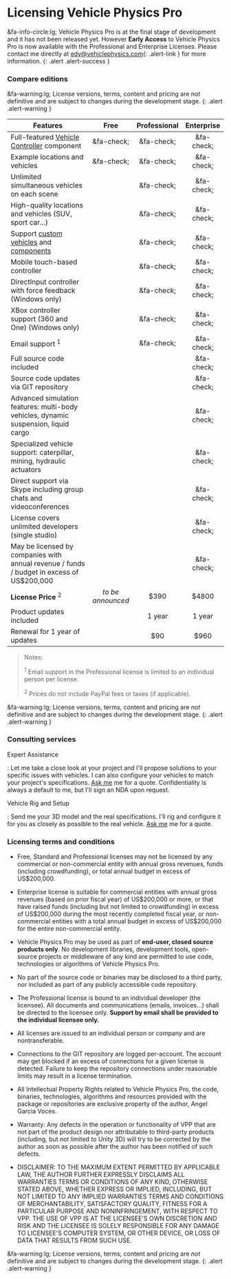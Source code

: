 # Licensing Vehicle Physics Pro

&fa-info-circle:lg; Vehicle Physics Pro is at the final stage of development and it has not been released yet.
However **Early Access** to Vehicle Physics Pro is now available with the Professional
and Enterprise Licenses. Please contact me directly at [edy@vehiclephysics.com](mailto:edy@vehiclephysics.com){: .alert-link }
for more information.
{: .alert .alert-success }

### Compare editions

&fa-warning:lg; License versions, terms, content and pricing are _not_ definitive and are subject
to changes during the development stage.
{: .alert .alert-warning }

| Features | <center>Free</center> | <center>Professional</center> | <center>Enterprise</center> |
|----------|:----:|:--------:|:------------:|
Full-featured [Vehicle Controller](/components/vehicle-controller) component			| &fa-check; | &fa-check; | &fa-check; |
Example locations and vehicles		 													| &fa-check; | &fa-check; | &fa-check; |
Unlimited simultaneous vehicles on each scene													|	| &fa-check; | &fa-check; |
High-quality locations and vehicles (SUV, sport car...)											|	| &fa-check; | &fa-check; |
Support [custom vehicles](/advanced/custom-vehicles/) and [components](/advanced/custom-blocks/) |	| &fa-check; | &fa-check; |
Mobile touch-based controller																	|	| &fa-check; | &fa-check; |
DirectInput controller with force feedback (Windows only)										|	| &fa-check; | &fa-check; |
XBox controller support (360 and One) (Windows only)											|	| &fa-check; | &fa-check; |
Email support <sup>1</sup>																		|	| &fa-check; | &fa-check; |
Full source code included																				|	|	| &fa-check; |
Source code updates via GIT repository																	|	|	| &fa-check; |
Advanced simulation features: multi-body vehicles, dynamic suspension, liquid cargo						|	|	| &fa-check; |
Specialized vehicle support: caterpillar, mining, hydraulic actuators									|	|	| &fa-check; |
Direct support via Skype including group chats and videoconferences										|	|	| &fa-check; |
License covers unlimited developers (single studio)														| 	|	| &fa-check; |
May be licensed by companies with annual revenue / funds / budget in excess of US\$200,000				|	| 	| &fa-check; |
**License Price** <sup>2</sup>															| _to be announced_ | $390 | $4800 |
Product updates included																			|	|	1 year | 1 year |
Renewal for 1 year of updates																		|	|		$90	| $960 |

> Notes:
>
> <sup>1</sup> Email support in the Professional license is limited to an individual person per license.
>
> <sup>2</sup> Prices do not include PayPal fees or taxes (if applicable).

&fa-warning:lg; License versions, terms, content and pricing are _not_ definitive and are subject
to changes during the development stage.
{: .alert .alert-warning }

### Consulting services

Expert Assistance

:	Let me take a close look at your project and I'll propose solutions to your specific issues
	with vehicles. I can also configure your vehicles to match your project's specifications.
	[Ask me](mailto:edy@vehiclephysics.com) me for a quote. Confidentiality is always a default
	to me, but I'll sign an NDA upon request.

Vehicle Rig and Setup

:	Send me your 3D model and the real specifications. I'll rig and configure it for you as closely
	as possible to the real vehicle. [Ask me](mailto:edy@vehiclephysics.com) me for a quote.

### Licensing terms and conditions

- Free, Standard and Professional licenses may not be licensed by any commercial or non-commercial
	entity with annual gross revenues, funds (including crowdfunding), or total annual budget in
	excess of US\$200,000.

- Enterprise license is suitable for commercial entities with annual gross revenues (based on prior
	fiscal year) of US\$200,000 or more, or that have raised funds (including but not limited to
	crowdfunding) in excess of US\$200,000 during the most recently completed fiscal year, or
	non-commercial entities with a total annual budget in excess of US\$200,000 for the entire
	non-commercial entity.

- Vehicle Physics Pro may be used as part of **end-user, closed source products only**. No
	development libraries, development tools, open-source projects or middleware of any kind are
	permitted to use code, technologies or algorithms of Vehicle Physics Pro.

- No part of the source code or binaries may be disclosed to a third party, nor included as part
	of any publicly accessible code repository.

- The Professional license is bound to an individual developer (the licensee). All documents and
	communications (emails, invoices...) shall be directed to the licensee only. **Support by email
	shall be provided to the individual licensee only.**

- All licenses are issued to an individual person or company and are nontransferable.

- Connections to the GIT repository are logged per-account. The account may get blocked if an
	excess of connections for a given license is detected. Failure to keep the repository
	connections under reasonable limits may result in a license termination.

- All Intellectual Property Rights related to Vehicle Physics Pro, the code, binaries, technologies,
	algorithms and resources provided with the package or repositories are exclusive property of the
	author, Angel Garcia Voces.

- Warranty: Any defects in the operation or functionality of VPP that are not part of the product
	design nor attributable to third-party products (including, but not limited to Unity 3D) will
	try to be corrected by the author as soon as possible after the author has been notified of such
	defects.

- DISCLAIMER: TO THE MAXIMUM EXTENT PERMITTED BY APPLICABLE LAW, THE AUTHOR FURTHER EXPRESSLY
	DISCLAIMS ALL WARRANTIES TERMS OR CONDITIONS OF ANY KIND, OTHERWISE STATED ABOVE, WHETHER
	EXPRESS OR IMPLIED, INCLUDING, BUT NOT LIMITED TO ANY IMPLIED WARRANTIES TERMS AND CONDITIONS
	OF MERCHANTABILITY, SATISFACTORY QUALITY, FITNESS FOR A PARTICULAR PURPOSE AND NONINFRINGEMENT,
	WITH RESPECT TO VPP. THE USE OF VPP IS AT THE LICENSEE'S OWN DISCRETION AND RISK AND THE
	LICENSEE IS SOLELY RESPONSIBLE FOR ANY DAMAGE TO LICENSEE'S COMPUTER SYSTEM, OR OTHER DEVICE,
	OR LOSS OF DATA THAT RESULTS FROM SUCH USE.

&fa-warning:lg; License versions, terms, content and pricing are _not_ definitive and are subject
to changes during the development stage.
{: .alert .alert-warning }
